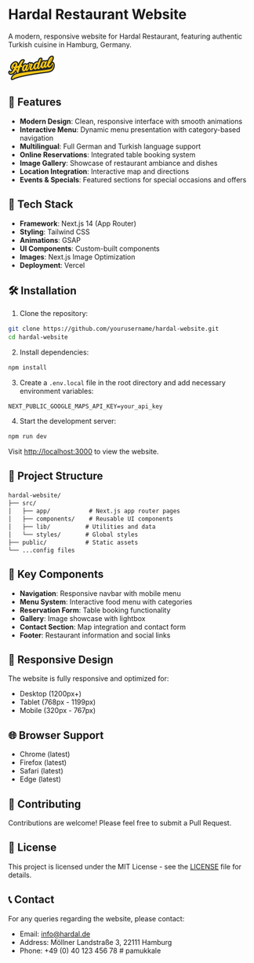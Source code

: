 # Hardal Restaurant Website

A modern, responsive website for Hardal Restaurant, featuring authentic Turkish cuisine in Hamburg, Germany.

![Hardal Restaurant](public/logo-dark.png)

## 🌟 Features

- **Modern Design**: Clean, responsive interface with smooth animations
- **Interactive Menu**: Dynamic menu presentation with category-based navigation
- **Multilingual**: Full German and Turkish language support
- **Online Reservations**: Integrated table booking system
- **Image Gallery**: Showcase of restaurant ambiance and dishes
- **Location Integration**: Interactive map and directions
- **Events & Specials**: Featured sections for special occasions and offers

## 🚀 Tech Stack

- **Framework**: Next.js 14 (App Router)
- **Styling**: Tailwind CSS
- **Animations**: GSAP
- **UI Components**: Custom-built components
- **Images**: Next.js Image Optimization
- **Deployment**: Vercel

## 🛠️ Installation

1. Clone the repository:

```bash
git clone https://github.com/yourusername/hardal-website.git
cd hardal-website
```

2. Install dependencies:

```bash
npm install
```

3. Create a `.env.local` file in the root directory and add necessary environment variables:

```env
NEXT_PUBLIC_GOOGLE_MAPS_API_KEY=your_api_key
```

4. Start the development server:

```bash
npm run dev
```

Visit [http://localhost:3000](http://localhost:3000) to view the website.

## 📁 Project Structure

```
hardal-website/
├── src/
│   ├── app/           # Next.js app router pages
│   ├── components/    # Reusable UI components
│   ├── lib/          # Utilities and data
│   └── styles/       # Global styles
├── public/           # Static assets
└── ...config files
```

## 🔑 Key Components

- **Navigation**: Responsive navbar with mobile menu
- **Menu System**: Interactive food menu with categories
- **Reservation Form**: Table booking functionality
- **Gallery**: Image showcase with lightbox
- **Contact Section**: Map integration and contact form
- **Footer**: Restaurant information and social links

## 📱 Responsive Design

The website is fully responsive and optimized for:

- Desktop (1200px+)
- Tablet (768px - 1199px)
- Mobile (320px - 767px)

## 🌐 Browser Support

- Chrome (latest)
- Firefox (latest)
- Safari (latest)
- Edge (latest)

## 🤝 Contributing

Contributions are welcome! Please feel free to submit a Pull Request.

## 📄 License

This project is licensed under the MIT License - see the [LICENSE](LICENSE) file for details.

## 📞 Contact

For any queries regarding the website, please contact:

- Email: info@hardal.de
- Address: Möllner Landstraße 3, 22111 Hamburg
- Phone: +49 (0) 40 123 456 78
#   p a m u k k a l e 
 
 